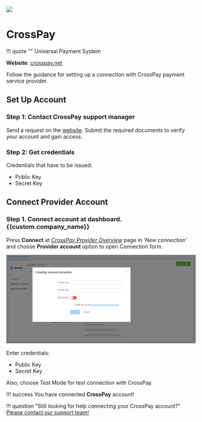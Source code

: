 <img src="https://static.openfintech.io/payment_providers/name/logo.svg?w=400" width="400px" >

# CrossPay

!!! quote ""
    Universal Payment System

**Website**: [crosspay.net](https://crosspay.net/)

Follow the guidance for setting up a connection with CrossPay payment service provider.

## Set Up Account

### Step 1: Contact CrossPay support manager

Send a request on the [website](https://crosspay.net/). Submit the required documents to verify your account and gain access.

### Step 2: Get credentials

Credentials that have to be issued:

* Public Key
* Secret Key

## Connect Provider Account

### Step 1. Connect account at dashboard.{{custom.company_name}}

Press **Connect** at [*CrossPay Provider Overview*]({{custom.dashboard_base_url}}connect-directory/payment-providers/crosspay/general) page in *'New connection'* and choose **Provider account** option to open Connection form.

![Connect](images/provider-account.png)

Enter credentials:

* Public Key
* Secret Key

Also, choose Test Mode for test connection with CrossPay.

!!! success
    You have connected **CrossPay** account!

<!--

## Connect H2H Merchant Account

### Step 1. Connect H2H account at dashboard.{{custom.company_name}}

Press **Connect** at [*CrossPay Provider Overview*]({{custom.dashboard_base_url}}connect-directory/payment-providers/CrossPay/general) page in *'New connection'* and choose **H2H Merchant account** option to open Connection form.

![Connect](images/h2h-merchant-account.png)

Enter credentials:

[//]: # (Choose Test Mode for test connection with CrossPay.)

Choose Currency and Features. You can set these parameters according to available currencies and features for your CrossPay account, but it is necessary to check details of the connection with your {{custom.company_name}} account manager.

!!! success
    You have connected **CrossPay** H2H merchant account!

-->

!!! question "Still looking for help connecting your CrossPay account?"
    [Please contact our support team!](mailto:{{custom.support_email}})

